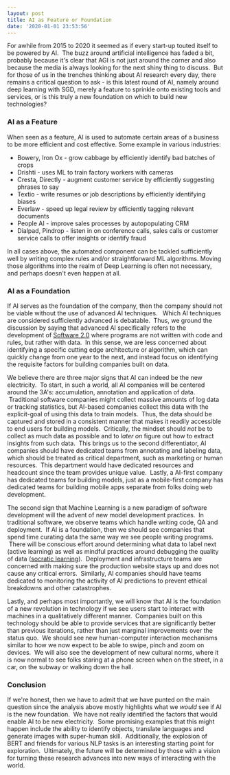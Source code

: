 ```yaml
---
layout: post
title: AI as Feature or Foundation
date: '2020-01-01 23:53:56'
---
```


For awhile from 2015 to 2020 it seemed as if every start-up touted itself to be powered by AI. &nbsp;The buzz around artificial intelligence has faded a bit, probably because it's clear that AGI is not just around the corner and also because the media is always looking for the next shiny thing to discuss. &nbsp;But for those of us in the trenches thinking about AI research every day, there remains a critical question to ask - is this latest round of AI, namely around deep learning with SGD, merely a feature to sprinkle onto existing tools and services, or is this truly a new foundation on which to build new technologies?

### AI as a Feature
<!--kg-card-begin: markdown-->

When seen as a feature, AI is used to automate certain areas of a business to be more efficient and cost effective. Some example in various industries:

- Bowery, Iron Ox - grow cabbage by efficiently identify bad batches of crops
- Drishti - uses ML to train factory workers with cameras
- Cresta, Directly - augment customer service by efficiently suggesting phrases to say
- Textio - write resumes or job descriptions by efficiently identifying biases
- Everlaw - speed up legal review by efficiently tagging relevant documents
- People AI - improve sales processes by autopopulating CRM
- Dialpad, Pindrop - listen in on conference calls, sales calls or customer service calls to offer insights or identify fraud

In all cases above, the automated component can be tackled sufficiently well by writing complex rules and/or straightforward ML algorithms. Moving those algorithms into the realm of Deep Learning is often not necessary, and perhaps doesn't even happen at all.

<!--kg-card-end: markdown-->
### AI as a Foundation

If AI serves as the foundation of the company, then the company should not be viable without the use of advanced AI techniques. &nbsp; Which AI techniques are considered sufficiently advanced is debatable. &nbsp;Thus, we ground the discussion by saying that advanced AI specifically refers to the development of [Software 2.0](https://medium.com/@karpathy/software-2-0-a64152b37c35) where programs are not written with code and rules, but rather with data. &nbsp;In this sense, we are less concerned about identifying a specific cutting edge architecture or algorithm, which can quickly change from one year to the next, and instead focus on identifying the requisite factors for building companies built on data.

We believe there are three major signs that AI can indeed be the new electricity. &nbsp;To start, in such a world, all AI companies will be centered around the 3A's: accumulation, annotation and application of data. &nbsp;Traditional software companies might collect massive amounts of log data or tracking statistics, but AI-based companies collect this data with the explicit-goal of using this data to train models. &nbsp;Thus, the data should be captured and stored in a consistent manner that makes it readily accessible to end users for building models. &nbsp;Critically, the mindset should _not_ be to collect as much data as possible and to _later on_ figure out how to extract insights from such data. &nbsp;This brings us to the second differentiator, AI companies should have dedicated teams from annotating and labeling data, which should be treated as critical department, such as marketing or human resources. &nbsp;This department would have dedicated resources and headcount since the team provides unique value. &nbsp;Lastly, a AI-first company has dedicated teams for building models, just as a mobile-first company has dedicated teams for building mobile apps separate from folks doing web development.

The second sign that Machine Learning is a new paradigm of software development will the advent of new model development practices. &nbsp;In traditional software, we observe teams which handle writing code, QA and deployment. &nbsp;If AI is a foundation, then we should see companies that spend time curating data the same way we see people writing programs. &nbsp;There will be conscious effort around determining what data to label next (active learning) as well as mindful practices around debugging the quality of data ([socratic learning](https://hazyresearch.github.io/snorkel/blog/socratic_learning.html)). &nbsp;Deployment and infrastructure teams are concerned with making sure the production website stays up and does not cause any critical errors. &nbsp;Similarly, AI companies should have teams dedicated to monitoring the activity of AI predictions to prevent ethical breakdowns and other catastrophes. &nbsp;

Lastly, and perhaps most importantly, we will know that AI is the foundation of a new revolution in technology if we see users start to interact with machines in a qualitatively different manner. &nbsp;Companies built on this technology should be able to provide services that are significantly better than previous iterations, rather than just marginal improvements over the status quo. &nbsp;We should see new human-computer interaction mechanisms similar to how we now expect to be able to swipe, pinch and zoom on devices. &nbsp;We will also see the development of new cultural norms, where it is now normal to see folks staring at a phone screen when on the street, in a car, on the subway or walking down the hall. &nbsp;

### Conclusion

If we're honest, then we have to admit that we have punted on the main question since the analysis above mostly highlights what we _would_ see if AI is the new foundation. &nbsp;We have not really identified the factors that would enable AI to be new electricity. &nbsp;Some promising examples that this might happen include the ability to identify objects, translate languages and generate images with super-human skill. &nbsp;Additionally, the explosion of BERT and friends for various NLP tasks is an interesting starting point for exploration. &nbsp;Ultimately, the future will be determined by those with a vision for turning these research advances into new ways of interacting with the world.

